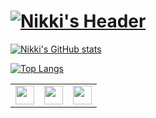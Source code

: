 # [![Nikki's Header](https://raw.githubusercontent.com/niikkiin/niikkiin/main/assets/header-banner.png)](https://www.nikkiabarca.me)

[![Nikki's GitHub stats](https://github-readme-stats.vercel.app/api?username=niikkiin&count_private=true&show_icons=true&title_color=E8BACE&bg_color=040F16&text_color=FBFBFF&icon_color=E8BACE&include_all_commits=true&custom_title=Nikki%27s%20Github%20Stats)](https://github.com/niikkiin/)

[![Top Langs](https://github-readme-stats.vercel.app/api/top-langs/?username=niikkiin&layout=compact)](https://github.com/niikkiin/)

<table>
  <tr>
    <td valign="top"><img width="30" height="30" src="https://github.com/niikkiin/niikkiin/blob/main/assets/facebook-icon.png?raw=true"/></td>
    <td valign="top"><img width="30" height="30" src="https://github.com/niikkiin/niikkiin/blob/main/assets/linkedin-icon.png?raw=true"/></td>
    <td valign="top"><img width="30" height="30" src="https://github.com/niikkiin/niikkiin/blob/main/assets/github-icon.png?raw=true"/></td>
  </tr>
</table>